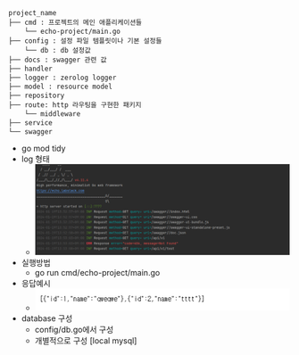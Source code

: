 
```
project_name
├── cmd : 프로젝트의 메인 애플리케이션들
    └── echo-project/main.go
├── config : 설정 파일 템플릿이나 기본 설정들
    └── db : db 설정값
├── docs : swagger 관련 값
├── handler 
├── logger : zerolog logger
├── model : resource model
├── repository
├── route: http 라우팅을 구현한 패키지
    └── middleware 
├── service
└── swagger
```

- go mod tidy
- log 형태 
  - ![img.png](img.png)
- 실행방법
  - go run cmd/echo-project/main.go
- 응답예시
  - ![img_1.png](img_1.png)
- database 구성
  - config/db.go에서 구성
  - 개별적으로 구성 [local mysql]